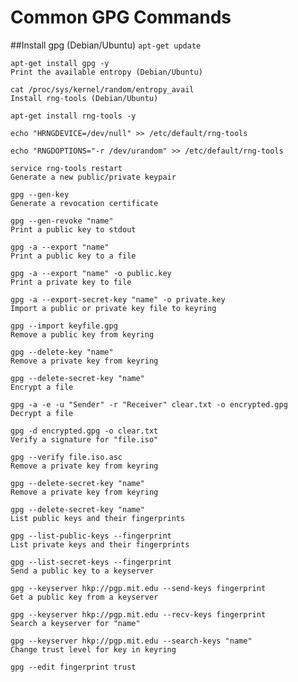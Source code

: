 # Common GPG Commands

##Install gpg (Debian/Ubuntu)
`apt-get update`

    apt-get install gpg -y
    Print the available entropy (Debian/Ubuntu)

    cat /proc/sys/kernel/random/entropy_avail
    Install rng-tools (Debian/Ubuntu)

    apt-get install rng-tools -y

    echo "HRNGDEVICE=/dev/null" >> /etc/default/rng-tools

    echo "RNGDOPTIONS="-r /dev/urandom" >> /etc/default/rng-tools

    service rng-tools restart
    Generate a new public/private keypair

    gpg --gen-key
    Generate a revocation certificate

    gpg --gen-revoke "name"
    Print a public key to stdout

    gpg -a --export "name"
    Print a public key to a file

    gpg -a --export "name" -o public.key
    Print a private key to file

    gpg -a --export-secret-key "name" -o private.key
    Import a public or private key file to keyring

    gpg --import keyfile.gpg
    Remove a public key from keyring

    gpg --delete-key "name"
    Remove a private key from keyring

    gpg --delete-secret-key "name"
    Encrypt a file

    gpg -a -e -u "Sender" -r "Receiver" clear.txt -o encrypted.gpg
    Decrypt a file

    gpg -d encrypted.gpg -o clear.txt
    Verify a signature for "file.iso"

    gpg --verify file.iso.asc
    Remove a private key from keyring

    gpg --delete-secret-key "name"
    Remove a private key from keyring

    gpg --delete-secret-key "name"
    List public keys and their fingerprints

    gpg --list-public-keys --fingerprint
    List private keys and their fingerprints

    gpg --list-secret-keys --fingerprint
    Send a public key to a keyserver

    gpg --keyserver hkp://pgp.mit.edu --send-keys fingerprint
    Get a public key from a keyserver

    gpg --keyserver hkp://pgp.mit.edu --recv-keys fingerprint
    Search a keyserver for "name"

    gpg --keyserver hkp://pgp.mit.edu --search-keys "name"
    Change trust level for key in keyring

    gpg --edit fingerprint trust
